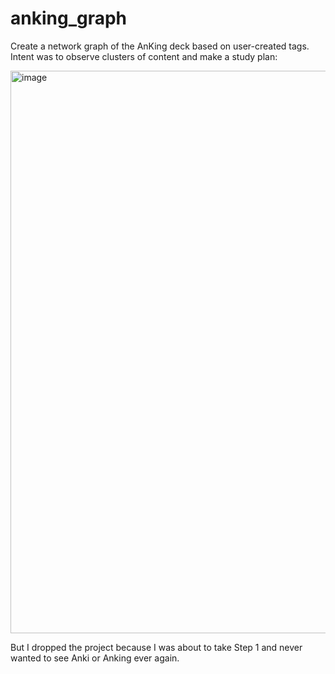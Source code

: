 # anking_graph

Create a network graph of the AnKing deck based on user-created tags. Intent was to observe clusters of content and make a study plan:

<img width="900" alt="image" src="https://user-images.githubusercontent.com/12261655/154917737-61481053-c3c0-413e-836c-334b185e136f.png">

But I dropped the project because I was about to take Step 1 and never wanted to see Anki or Anking ever again.
